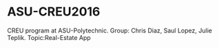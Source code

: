 # ASU-CREU2016
CREU program at ASU-Polytechnic. Group: Chris Diaz, Saul Lopez, Julie Teplik. Topic:Real-Estate App
